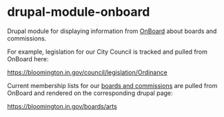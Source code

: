 # drupal-module-onboard

Drupal module for displaying information from [OnBoard](https://github.com/City-of-Bloomington/OnBoard) about boards and commissions.

For example, legislation for our City Council is tracked and pulled from OnBoard here:

https://bloomington.in.gov/council/legislation/Ordinance

Current membership lists for our [boards and commissions](https://bloomington.in.gov/boards) are pulled from OnBoard and rendered on the corresponding drupal page:

https://bloomington.in.gov/boards/arts
